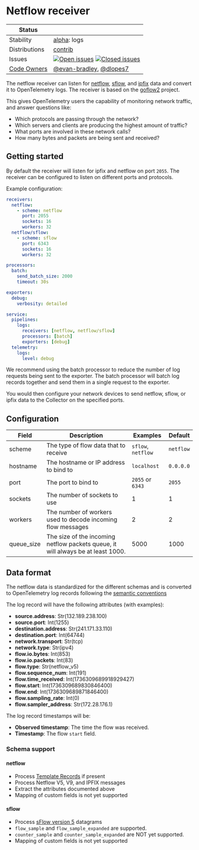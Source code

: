 # Netflow receiver
<!-- status autogenerated section -->
| Status        |           |
| ------------- |-----------|
| Stability     | [alpha]: logs   |
| Distributions | [contrib] |
| Issues        | [![Open issues](https://img.shields.io/github/issues-search/open-telemetry/opentelemetry-collector-contrib?query=is%3Aissue%20is%3Aopen%20label%3Areceiver%2Fnetflow%20&label=open&color=orange&logo=opentelemetry)](https://github.com/open-telemetry/opentelemetry-collector-contrib/issues?q=is%3Aopen+is%3Aissue+label%3Areceiver%2Fnetflow) [![Closed issues](https://img.shields.io/github/issues-search/open-telemetry/opentelemetry-collector-contrib?query=is%3Aissue%20is%3Aclosed%20label%3Areceiver%2Fnetflow%20&label=closed&color=blue&logo=opentelemetry)](https://github.com/open-telemetry/opentelemetry-collector-contrib/issues?q=is%3Aclosed+is%3Aissue+label%3Areceiver%2Fnetflow) |
| [Code Owners](https://github.com/open-telemetry/opentelemetry-collector-contrib/blob/main/CONTRIBUTING.md#becoming-a-code-owner)    | [@evan-bradley](https://www.github.com/evan-bradley), [@dlopes7](https://www.github.com/dlopes7) |

[alpha]: https://github.com/open-telemetry/opentelemetry-collector/blob/main/docs/component-stability.md#alpha
[contrib]: https://github.com/open-telemetry/opentelemetry-collector-releases/tree/main/distributions/otelcol-contrib
<!-- end autogenerated section -->

The netflow receiver can listen for [netflow](https://en.wikipedia.org/wiki/NetFlow), [sflow](https://en.wikipedia.org/wiki/SFlow), and [ipfix](https://en.wikipedia.org/wiki/IP_Flow_Information_Export) data and convert it to OpenTelemetry logs. The receiver is based on the [goflow2](https://github.com/netsampler/goflow2) project.

This gives OpenTelemetry users the capability of monitoring network traffic, and answer questions like:

* Which protocols are passing through the network?
* Which servers and clients are producing the highest amount of traffic?
* What ports are involved in these network calls?
* How many bytes and packets are being sent and received?

## Getting started

By default the receiver will listen for ipfix and netflow on port `2055`. The receiver can be configured to listen on different ports and protocols.

Example configuration:

```yaml
receivers:
  netflow:
    - scheme: netflow
      port: 2055
      sockets: 16
      workers: 32
  netflow/sflow:
    - scheme: sflow
      port: 6343
      sockets: 16
      workers: 32

processors:
  batch:
    send_batch_size: 2000
    timeout: 30s

exporters:
  debug:
    verbosity: detailed

service:
  pipelines:
    logs:
      receivers: [netflow, netflow/sflow]
      processors: [batch]
      exporters: [debug]
  telemetry:
    logs:
      level: debug
```

We recommend using the batch processor to reduce the number of log requests being sent to the exporter. The batch processor will batch log records together and send them in a single request to the exporter.

You would then configure your network devices to send netflow, sflow, or ipfix data to the Collector on the specified ports.

## Configuration

| Field | Description | Examples | Default |
|-------|-------------|--------| ------- |
| scheme | The type of flow data that to receive | `sflow`, `netflow` | `netflow` |
| hostname | The hostname or IP address to bind to | `localhost` | `0.0.0.0` |
| port | The port to bind to | `2055` or `6343` | `2055` |
| sockets | The number of sockets to use | 1 | 1 |
| workers | The number of workers used to decode incoming flow messages | 2 | 2 |
| queue_size | The size of the incoming netflow packets queue, it will always be at least 1000. | 5000 | 1000 |

## Data format

The netflow data is standardized for the different schemas and is converted to OpenTelemetry log records following the [semantic conventions](https://opentelemetry.io/docs/specs/semconv/general/attributes/#server-client-and-shared-network-attributes)

The log record will have the following attributes (with examples):

* **source.address**: Str(132.189.238.100)
* **source.port**: Int(1255)
* **destination.address**: Str(241.171.33.110)
* **destination.port**: Int(64744)
* **network.transport**: Str(tcp)
* **network.type**: Str(ipv4)
* **flow.io.bytes**: Int(853)
* **flow.io.packets**: Int(83)
* **flow.type**: Str(netflow_v5)
* **flow.sequence_num**: Int(191)
* **flow.time_received**: Int(1736309689918929427)
* **flow.start**: Int(1736309689830846400)
* **flow.end**: Int(1736309689871846400)
* **flow.sampling_rate**: Int(0)
* **flow.sampler_address**: Str(172.28.176.1)

The log record timestamps will be:

* **Observed timestamp**: The time the flow was received.
* **Timestamp**: The flow `start` field.  

### Schema support

#### netflow

* Process [Template Records](https://www.cisco.com/en/US/technologies/tk648/tk362/technologies_white_paper09186a00800a3db9.html) if present
* Process Netflow V5, V9, and IPFIX messages
* Extract the attributes documented above
* Mapping of custom fields is not yet supported

#### sflow

* Process [sFlow version 5](https://sflow.org/sflow_version_5.txt) datagrams
* `flow_sample` and `flow_sample_expanded` are supported.
* `counter_sample` and `counter_sample_expanded` are NOT yet supported.
* Mapping of custom fields is not yet supported
